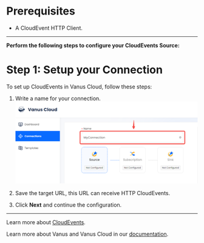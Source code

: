 # Prerequisites
- A CloudEvent HTTP Client.

---

**Perform the following steps to configure your CloudEvents Source:**

# Step 1: Setup your Connection

To set up CloudEvents in Vanus Cloud, follow these steps:

1.  Write a name for your connection.
    ![](images/1.png)
2. Save the target URL, this URL can receive HTTP CloudEvents.

3. Click **Next** and continue the configuration.

---

Learn more about [CloudEvents](https://cloudevents.io).

Learn more about Vanus and Vanus Cloud in our [documentation](https://docs.vanus.ai).
